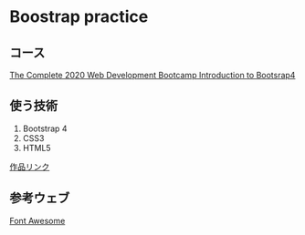 <h1>Boostrap practice</h1>
<h2>コース</h2>
<a href="https://www.udemy.com/course/the-complete-web-development-bootcamp/">The Complete 2020 Web Development Bootcamp Introduction to Bootsrap4</a>
<h2>使う技術</h2>
<ol>
<li>Bootstrap 4</li>
<li>CSS3</li>
<li>HTML5</li>
</ol>
<a href="https://agrokb.github.io/web-camp-bootstrap/index.html">作品リンク</a>
<h2>参考ウェブ</h2>
<a href="https://fontawesome.com/icons/apple?style=brands">Font Awesome</a>
